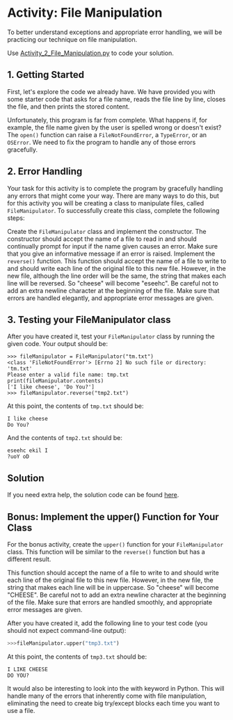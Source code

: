 
# Activity: File Manipulation

To better understand exceptions and appropriate error handling, we will be practicing our technique on file manipulation.

Use [Activity_2_File_Manipulation.py](Activity_2_File_Manipulation.py) to code your solution.

## 1. Getting Started

First, let's explore the code we already have. We have provided you with some starter code that asks for a file name, reads the file line by line, closes the file, and then prints the stored content.

Unfortunately, this program is far from complete. What happens if, for example, the file name given by the user is spelled wrong or doesn't exist? The `open()` function can raise a `FileNotFoundError`, a `TypeError`, or an `OSError`. We need to fix the program to handle any of those errors gracefully.

## 2. Error Handling

Your task for this activity is to complete the program by gracefully handling any errors that might come your way. There are many ways to do this, but for this activity you will be creating a class to manipulate files, called `FileManipulator`. To successfully create this class, complete the following steps:

Create the `FileManipulator` class and implement the constructor. The constructor should accept the name of a file to read in and should continually prompt for input if the name given causes an error. Make sure that you give an informative message if an error is raised.
Implement the `reverse()` function. This function should accept the name of a file to write to and should write each line of the original file to this new file. However, in the new file, although the line order will be the same, the string that makes each line will be reversed. So "cheese" will become "eseehc". Be careful not to add an extra newline character at the beginning of the file. Make sure that errors are handled elegantly, and appropriate error messages are given.

## 3. Testing your FileManipulator class

After you have created it, test your `FileManipulator` class by running the given code. Your output should be:

```text
>>> fileManipulator = FileManipulator("tm.txt")
<class 'FileNotFoundError'> [Errno 2] No such file or directory: 'tm.txt'
Please enter a valid file name: tmp.txt
print(fileManipulator.contents)
['I like cheese', 'Do You?']
>>> fileManipulator.reverse("tmp2.txt")
```

At this point, the contents of `tmp.txt` should be:

```text
I like cheese
Do You?
```

And the contents of `tmp2.txt` should be:

```text
eseehc ekil I
?uoY oD
```

## Solution

If you need extra help, the solution code can be found [here](Activity_2_File_Manipulation_Solution.py).

## Bonus: Implement the upper() Function for Your Class

For the bonus activity, create the `upper()` function for your `FileManipulator` class. This function will be similar to the `reverse()` function but has a different result.

This function should accept the name of a file to write to and should write each line of the original file to this new file. However, in the new file, the string that makes each line will be in uppercase. So "cheese" will become "CHEESE". Be careful not to add an extra newline character at the beginning of the file. Make sure that errors are handled smoothly, and appropriate error messages are given.

After you have created it, add the following line to your test code (you should not expect command-line output):

```python
>>>fileManipulator.upper("tmp3.txt")
```

At this point, the contents of `tmp3.txt` should be:

```text
I LIKE CHEESE
DO YOU?
```

It would also be interesting to look into the with keyword in Python. This will handle many of the errors that inherently come with file manipulation, eliminating the need to create big try/except blocks each time you want to use a file.
